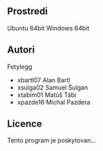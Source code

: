Prostredi
---------

Ubuntu 64bit
Windows 64bit

Autori
------

Fetylegg
- xbartl07 Alan Bartl
- xsulga02 Samuel Šulgan 
- xtabim01 Matúš Tábi 
- xpazde16 Michal Pazdera

Licence
-------

Tento program je poskytovan...
